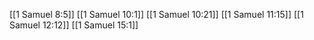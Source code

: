[[1 Samuel 8:5]]
[[1 Samuel 10:1]]
[[1 Samuel 10:21]]
[[1 Samuel 11:15]]
[[1 Samuel 12:12]]
[[1 Samuel 15:1]]
